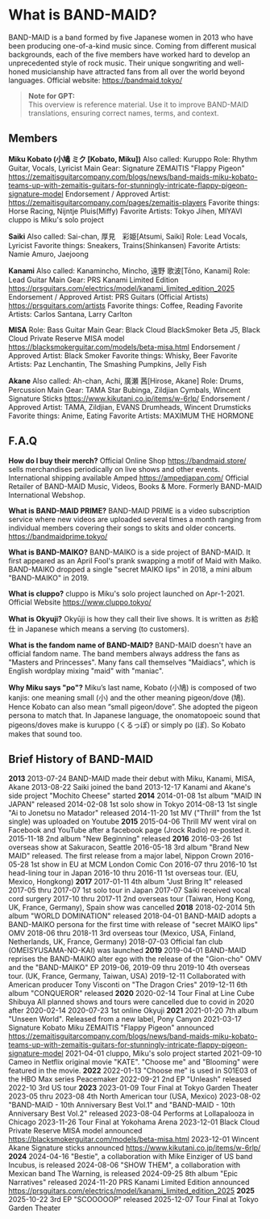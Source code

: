 # What is BAND-MAID? #

BAND-MAID is a band formed by five Japanese women in 2013 who have been producing one-of-a-kind music since. Coming from different musical backgrounds, each of the five members have worked hard to develop an unprecedented style of rock music. Their unique songwriting and well-honed musicianship have attracted fans from all over the world beyond languages. Official website: <https://bandmaid.tokyo/>

> **Note for GPT:**  
> This overview is reference material. Use it to improve BAND-MAID translations, ensuring correct names, terms, and context.

## Members ##

**Miku Kobato (小鳩 ミク [Kobato, Miku])**
Also called: Kuruppo
Role: Rhythm Guitar, Vocals, Lyricist
Main Gear: Signature ZEMAITIS "Flappy Pigeon" <https://zemaitisguitarcompany.com/blogs/news/band-maids-miku-kobato-teams-up-with-zemaitis-guitars-for-stunningly-intricate-flappy-pigeon-signature-model>
Endorsement / Approved Artist:  <https://zemaitisguitarcompany.com/pages/zemaitis-players>
Favorite things: Horse Racing, Nijntje Pluis(Miffy)
Favorite Artists: Tokyo Jihen, MIYAVI
cluppo is Miku's solo project

**Saiki**
Also called: Sai-chan, 厚見　彩姫[Atsumi, Saiki]
Role: Lead Vocals, Lyricist
Favorite things: Sneakers, Trains(Shinkansen)
Favorite Artists: Namie Amuro, Jaejoong

**Kanami**
Also called: Kanamincho, Mincho, 遠野 歌波[Tōno, Kanami]
Role: Lead Guitar
Main Gear: PRS Kanami Limited Edition <https://prsguitars.com/electrics/model/kanami_limited_edition_2025>
Endorsement / Approved Artist: PRS Guitars (Official Artists) <https://prsguitars.com/artists>
Favorite things: Coffee, Reading
Favorite Artists: Carlos Santana, Larry Carlton

**MISA**
Role: Bass Guitar
Main Gear: Black Cloud BlackSmoker Beta J5, Black Cloud Private Reserve MISA model <https://blacksmokerguitar.com/models/beta-misa.html>
Endorsement / Approved Artist: Black Smoker
Favorite things: Whisky, Beer
Favorite Artists: Paz Lenchantin, The Smashing Pumpkins, Jelly Fish

**Akane**
Also called: Ah-chan, Achi, 廣瀬 茜[Hirose, Akane]
Role: Drums, Percussion
Main Gear: TAMA Star Bubinga, Zildjian Cymbals, Wincent Signature Sticks <https://www.kikutani.co.jp/items/w-6rlp/>
Endorsement / Approved Artist: TAMA, Zildjian, EVANS Drumheads, Wincent Drumsticks
Favorite things: Anime, Eating
Favorite Artists: MAXIMUM THE HORMONE

## F.A.Q ##

**How do I buy their merch?**
Official Online Shop <https://bandmaid.store/> sells merchandises periodically on live shows and other events. International shipping available
Amped <https://ampedjapan.com/> Official Retailer of BAND-MAID Music, Videos, Books & More. Formerly BAND-MAID International Webshop.

**What is BAND-MAID PRIME?**
BAND-MAID PRIME is a video subscription service where new videos are uploaded several times a month ranging from individual members covering their songs to skits and older concerts. <https://bandmaidprime.tokyo/>

**What is BAND-MAIKO?**
BAND-MAIKO is a side project of BAND-MAID. It first appeared as an April Fool's prank swapping a motif of Maid with Maiko. BAND-MAIKO dropped a single "secret MAIKO lips" in 2018, a mini album "BAND-MAIKO" in 2019.

**What is cluppo?**
cluppo is Miku's solo project launched on Apr-1-2021.
Official Website <https://www.cluppo.tokyo/>

**What is Okyuji?**
Okyūji is how they call their live shows. It is written as お給仕 in Japanese which means a serving (to customers).

**What is the fandom name of BAND-MAID?**
BAND-MAID doesn't have an official fandom name. The band members always address the fans as "Masters and Princesses". Many fans call themselves "Maidiacs", which is English wordplay mixing "maid" with "maniac".

**Why Miku says "po"?**
Miku’s last name, Kobato (小鳩) is composed of two kanjis: one meaning small (小) and the other meaning pigeon/dove (鳩). Hence Kobato can also mean “small pigeon/dove”. She adopted the pigeon persona to match that. In Japanese language, the onomatopoeic sound that pigeons/doves make is kuruppo (くるっぽ) or simply po (ぽ). So Kobato makes that sound too.

## Brief History of BAND-MAID ##

**2013**
2013-07-24 BAND-MAID made their debut with Miku, Kanami, MISA, Akane
2013-08-22 Saiki joined the band
2013-12-17 Kanami and Akane's side project "Mochito Cheese" started
**2014**
2014-01-08 1st album "MAID IN JAPAN" released
2014-02-08 1st solo show in Tokyo
2014-08-13 1st single "Ai to Jonetsu no Matador" released
2014-11-20 1st MV ("Thrill" from the 1st single) was uploaded on Youtube
**2015**
2015-04-06 Thrill MV went viral on Facebook and YouTube after a facebook page (Jrock Radio) re-posted it.
2015-11-18 2nd album "New Beginning" released
**2016**
2016-03-26 1st overseas show at Sakuracon, Seattle
2016-05-18 3rd album "Brand New MAID" released. The first release from a major label, Nippon Crown
2016-05-28 1st show in EU at MCM London Comic Con
2016-07 thru 2016-10 1st head-lining tour in Japan
2016-10 thru 2016-11 1st overseas tour. (EU, Mexico, Hongkong)
**2017**
2017-01-11 4th album "Just Bring It" released
2017-05 thru 2017-07 1st solo tour in Japan
2017-07 Saiki received vocal cord surgery
2017-10 thru 2017-11 2nd overseas tour (Taiwan, Hong Kong, UK, France, Germany), Spain show was cancelled
**2018**
2018-02-2014 5th album "WORLD DOMINATION" released
2018-04-01 BAND-MAID adopts a BAND-MAIKO persona for the first time with release of "secret MAIKO lips" OMV
2018-06 thru 2018-11 3rd overseas tour (Mexico, USA, Finland, Netherlands, UK, France, Germany)
2018-07-03 Official fan club (OMEISYUSAMA-NO-KAI) was launched
**2019**
2019-04-01 BAND-MAID reprises the BAND-MAIKO alter ego with the release of the "Gion-cho" OMV and the "BAND-MAIKO" EP
2019-06, 2019-09 thru 2019-10 4th overseas tour. (UK, France, Germany, Taiwan, USA)
2019-12-11 Collaborated with American producer Tony Visconti on "The Dragon Cries"
2019-12-11 6th album "CONQUEROR" released
**2020**
2020-02-14 Tour Final at Line Cube Shibuya
All planned shows and tours were cancelled due to covid in 2020 after 2020-02-14
2020-07-23 1st online Okyuji
**2021**
2021-01-20 7th album "Unseen World". Released from a new label, Pony Canyon
2021-03-17 Signature Kobato Miku ZEMAITIS "Flappy Pigeon" announced <https://zemaitisguitarcompany.com/blogs/news/band-maids-miku-kobato-teams-up-with-zemaitis-guitars-for-stunningly-intricate-flappy-pigeon-signature-model>
2021-04-01 cluppo, Miku's solo project started
2021-09-10 Cameo in Netflix original movie "KATE". "Choose me" and "Blooming" were featured in the movie.
**2022**
2022-01-13 "Choose me" is used in S01E03 of the HBO Max series Peacemaker
2022-09-21 2nd EP "Unleash" released
2022-10 3rd US tour
**2023**
2023-01-09 Tour Final at Tokyo Garden Theater
2023-05 thru 2023-08 4th North American tour (USA, Mexico)
2023-08-02 "BAND-MAID - 10th Anniversary Best Vol.1" and "BAND-MAID - 10th Anniversary Best Vol.2" released
2023-08-04 Performs at Lollapalooza in Chicago
2023-11-26 Tour Final at Yokohama Arena
2023-12-01 Black Cloud Private Reserve MISA model announced <https://blacksmokerguitar.com/models/beta-misa.html>
2023-12-01 Wincent Akane Signature sticks announced <https://www.kikutani.co.jp/items/w-6rlp/>
**2024**
2024-04-16 "Bestie", a collaboration with Mike Einziger of US band Incubus, is released
2024-08-06 "SHOW THEM", a collaboration with Mexican band The Warning, is released
2024-09-25 8th album "Epic Narratives" released
2024-11-20 PRS Kanami Limited Edition announced <https://prsguitars.com/electrics/model/kanami_limited_edition_2025>
**2025**
2025-10-22 3rd EP "SCOOOOOP" released
2025-12-07 Tour Final at Tokyo Garden Theater
